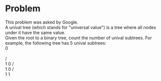 # Problem

This problem was asked by Google.<br/>
A unival tree (which stands for "universal value") is a tree where all nodes under it have the same value.<br/>
Given the root to a binary tree, count the number of unival subtrees.
For example, the following tree has 5 unival subtrees:<br/>
   0<br/><br/>
  / \
 1   0
    / \
   1   0
  / \
 1   1